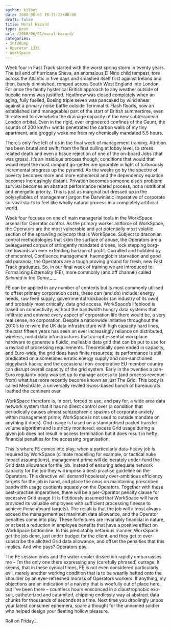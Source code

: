```yaml
---
author: kilbot
date: 2008-06-01 15:11:22+00:00
draft: false
title: Moral Hazard
type: post
url: /2008/06/01/moral-hazard/
categories:
- Infodump
- Operator 1338
- WorkSpace
---
```


Week four in Fast Track started with the worst spring storm in twenty years. The tail end of hurricane Sheva, an anomalous El Nino child tempest, tore across the Atlantic in five days and smashed itself first against Ireland and then, barely diminished, romped across South West England into London. For once the faintly hysterical British approach to any weather outside of bucolic norms was justified. Heathrow was closed completely when an aging, fully fuelled, Boeing triple seven was pancaked by wind shear against a primary noise baffle outside Terminal 6. Flash floods, now an established (and manageable) part of the start of British summertime, even threatened to overwhelm the drainage capacity of the new subterranean London orbital. Even in the rigid, over engineered confines of the Gaunt, the sounds of 200 km/h+ winds penetrated the carbon walls of my tiny apartment, and groggily woke me from my chemically mandated 5.5 hours.

There’s only five left of us in the final week of management training. Attrition has been brutal and swift; from the first culling at lobby level, to stress related death and even a tissue rejection of one of the on-board Jobs (that was gross). It’s an insidious process though; conditions that would that would repel the most rampant go-getter are ignorable in light of torturously incremental progress up the pyramid. As the weeks go by the spectre of poverty becomes more and more ephemeral and the dependency equation becomes increasingly distant. Privation becomes someone else’s problem: survival becomes an abstract performance related process, not a nutritional and energetic priority. This is just as marginal but dressed up in the polysyllables of management jargon the Darwinistic imperative of corporate survival starts to feel like wholly natural process in a completely artificial world.

Week four focuses on one of main managerial tools in the WorkSpace arsenal for Operator control. As the primary worker antforce of WorkSpace, the Operators are the most vulnerable and yet potentially most volatile section of the sprawling polycorp that is WorkSpace. Subject to draconian control methodologies that skim the surface of abuse, the Operators are a beleaguered corpus of stringently mandated drones, lock stepping borg-like towards an ever extending horizon of profit. Corralled and hobbled by chemcontrol, Confluence management, haemoglobin starvation and good old paranoia, the Operators are a tough proving ground for fresh, new Fast Track graduates. So, in our final week of training we are introduced to: Formalising Externality (FE), more commonly (and off channel) called _Skinned in the Game.__ _

FE can be applied in any number of contexts but is most commonly utilised to offset primary corporation costs, these can (and do) include: energy needs, raw feed supply, governmental kickbacks (an industry of its own) and probably most critically, data grid access. WorkSpace’s lifeblood is based on connectivity; without the bandwidth hungry data systems that infiltrate and entwine every aspect of corporation life there would be, a very real sense, no corporation. Despite a nationwide initiative throughout the 2010’s to re-wire the UK data infrastructure with high capacity hard lines, the past fifteen years has seen an ever increasingly reliance on distributed, wireless, nodal data infrastructures that co-opt essential workplace hardware to generate a fluidic, malleable data grid that can be put to use for a myriad of processing requirements. Theoretically open ended in capacity, and Euro-wide, the grid does have finite resources; its performance is still predicated on a sometimes erratic energy supply and non-sanctioned piggyback hacks; and the occasional non-cooperative EU member country can disrupt overall capacity of the grid system. Early in the twenties a pan-Euro regularity body was set up to manage access to (and process revenue from) what has more recently become known as just The Grid. This body is called MeshGate, a universally reviled Swiss-based bunch of bureaucrats loathed the continent over.

WorkSpace therefore is, in part, forced to use, and pay for, a wide area data network system that it has no direct control over (a condition that periodically causes almost schizophrenic spasms of corporate anxiety within management prime; WorkSpace is not used to outside mandate on anything it does). Grid usage is based on a standardised packet transfer volume algorithm and is strictly monitored; excess Grid usage during a given job does not result in access termination but it does result in hefty financial penalties for the accessing organisation.

This is where FE comes into play; when a particularly data-heavy job is required by WorkSpace (climate modelling for example, or tactical nuke impact assumptions), management prime will deliberately under-fund the Grid data allowance for the job. Instead of ensuring adequate network capacity for the job they will impose a best-practise guideline on the Operators. This directive will demand hopelessly over-ambitious efficiency targets for the job in hand, and place the onus on maintaining prescribed bandwidth usage quotients squarely on the Operators. Together with these best-practise imperatives, there will be a per-Operator penalty clause for excessive Grid usage (it is fictitiously assumed that WorkSpace will have provided its valuable employees with sufficient processing finesse to achieve these absurd targets). The result is that the job will almost always exceed the management set maximum data allowance, and the Operator penalties come into play. These forfeitures are invariably financial in nature, or at best a reduction in employee benefits that have a positive effect on WorkSpace bottomline. In this predictably nefarious manner, WorkSpace get the job done, just under budget for the client, and they get to over-subscribe the allotted Grid data allowance, and offset the penalties that this implies. And who pays? Operators pay.

The FE session ends and the water-cooler dissection rapidly embarrasses me – I’m the only one there expressing any (carefully phrased) outrage. It seems, that in these cynical times, FE is not even considered particularly evil, merely another working condition that is to be wearily hefted onto the shoulder by an ever-refreshed morass of Operators workers. If anything, my objections are an indication of a naivety that is woefully out of place here, but I’ve been there – countless hours ensconced in a claustrophobic exo-suit, catheterized and catamited, chipping endlessly way at abstract data chunks for thousands of seconds at a time. Next time you droolingly unbox your latest consumer ephemera, spare a thought for the unnamed soldier who helped design your fleeting hollow pleasure.

Roll on Friday...
